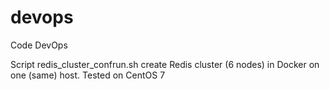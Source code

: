 # devops
Code DevOps

Script redis_cluster_confrun.sh create Redis cluster (6 nodes) in Docker on one (same) host. Tested on CentOS 7
